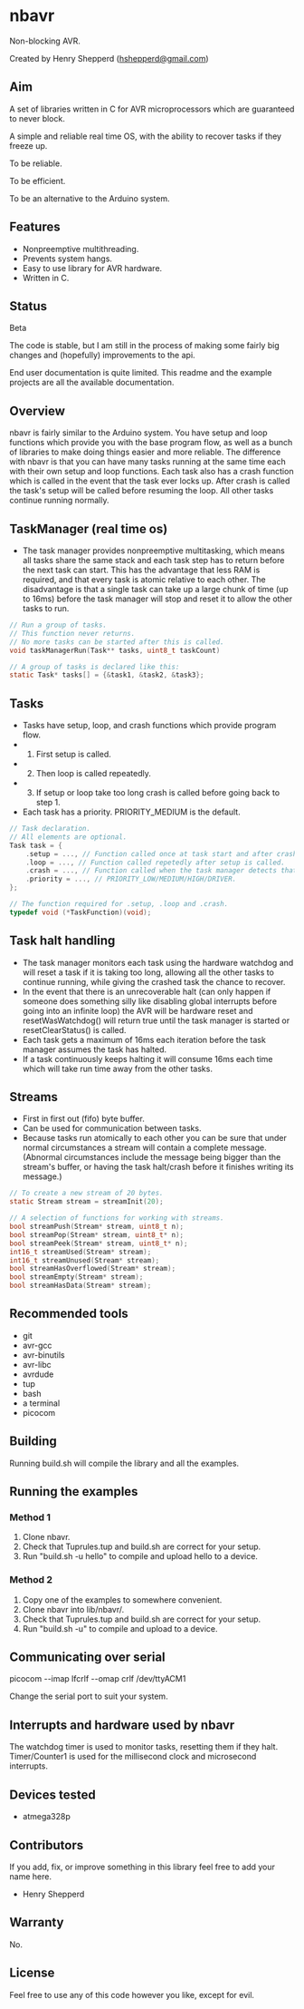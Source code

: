 # nbavr

Non-blocking AVR.

Created by Henry Shepperd (hshepperd@gmail.com)

## Aim
A set of libraries written in C for AVR microprocessors which are guaranteed to never block.

A simple and reliable real time OS, with the ability to recover tasks if they freeze up.

To be reliable.

To be efficient.

To be an alternative to the Arduino system.

## Features
* Nonpreemptive multithreading.
* Prevents system hangs.
* Easy to use library for AVR hardware.
* Written in C.

## Status
Beta

The code is stable, but I am still in the process of making some fairly big changes and (hopefully) improvements to the api.

End user documentation is quite limited. This readme and the example projects are all the available documentation.

## Overview
nbavr is fairly similar to the Arduino system. You have setup and loop functions which provide you with the base program flow, as well as a bunch of libraries to make doing things easier and more reliable. The difference with nbavr is that you can have many tasks running at the same time each with their own setup and loop functions. Each task also has a crash function which is called in the event that the task ever locks up. After crash is called the task's setup will be called before resuming the loop. All other tasks continue running normally.

## TaskManager (real time os)
* The task manager provides nonpreemptive multitasking, which means all tasks share the same stack and each task step has to return before the next task can start. This has the advantage that less RAM is required, and that every task is atomic relative to each other. The disadvantage is that a single task can take up a large chunk of time (up to 16ms) before the task manager will stop and reset it to allow the other tasks to run.

```c
// Run a group of tasks.
// This function never returns.
// No more tasks can be started after this is called.
void taskManagerRun(Task** tasks, uint8_t taskCount)
```

```c
// A group of tasks is declared like this:
static Task* tasks[] = {&task1, &task2, &task3};
```

## Tasks
* Tasks have setup, loop, and crash functions which provide program flow.
* 1. First setup is called.
* 2. Then loop is called repeatedly.
* 3. If setup or loop take too long crash is called before going back to step 1.
* Each task has a priority. PRIORITY_MEDIUM is the default.

```c
// Task declaration.
// All elements are optional.
Task task = {
    .setup = ..., // Function called once at task start and after crash.
    .loop = ..., // Function called repetedly after setup is called.
    .crash = ..., // Function called when the task manager detects that the task has halted.
    .priority = ..., // PRIORITY_LOW/MEDIUM/HIGH/DRIVER.
};
```

```c
// The function required for .setup, .loop and .crash.
typedef void (*TaskFunction)(void);
```

## Task halt handling
* The task manager monitors each task using the hardware watchdog and will reset a task if it is taking too long, allowing all the other tasks to continue running, while giving the crashed task the chance to recover.
* In the event that there is an unrecoverable halt (can only happen if someone does something silly like disabling global interrupts before going into an infinite loop) the AVR will be hardware reset and resetWasWatchdog() will return true until the task manager is started or resetClearStatus() is called.
* Each task gets a maximum of 16ms each iteration before the task manager assumes the task has halted.
* If a task continuously keeps halting it will consume 16ms each time which will take run time away from the other tasks.

## Streams
* First in first out (fifo) byte buffer.
* Can be used for communication between tasks.
* Because tasks run atomically to each other you can be sure that under normal circumstances a stream will contain a complete message. (Abnormal circumstances include the message being bigger than the stream's buffer, or having the task halt/crash before it finishes writing its message.)

```c
// To create a new stream of 20 bytes.
static Stream stream = streamInit(20);
```

```c
// A selection of functions for working with streams.
bool streamPush(Stream* stream, uint8_t n);
bool streamPop(Stream* stream, uint8_t* n);
bool streamPeek(Stream* stream, uint8_t* n);
int16_t streamUsed(Stream* stream);
int16_t streamUnused(Stream* stream);
bool streamHasOverflowed(Stream* stream);
bool streamEmpty(Stream* stream);
bool streamHasData(Stream* stream);
```

## Recommended tools
* git
* avr-gcc
* avr-binutils
* avr-libc
* avrdude
* tup
* bash
* a terminal
* picocom

## Building
Running build.sh will compile the library and all the examples.

## Running the examples

### Method 1
1. Clone nbavr.
2. Check that Tuprules.tup and build.sh are correct for your setup.
3. Run "build.sh -u hello" to compile and upload hello to a device.

### Method 2
1. Copy one of the examples to somewhere convenient.
2. Clone nbavr into lib/nbavr/.
3. Check that Tuprules.tup and build.sh are correct for your setup.
4. Run "build.sh -u" to compile and upload to a device.

## Communicating over serial
picocom --imap lfcrlf --omap crlf /dev/ttyACM1

Change the serial port to suit your system.

## Interrupts and hardware used by nbavr
The watchdog timer is used to monitor tasks, resetting them if they halt.
Timer/Counter1 is used for the millisecond clock and microsecond interrupts.

## Devices tested
* atmega328p

## Contributors
If you add, fix, or improve something in this library feel free to add your name here.
* Henry Shepperd

## Warranty
No.

## License
Feel free to use any of this code however you like, except for evil.
